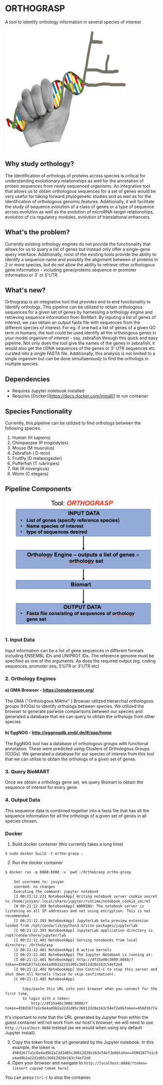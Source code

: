 # ORTHOGRASP 
A tool to identify orthology information in several species of interest

<img src="https://github.com/NCBI-Hackathons/EvoAssert/blob/master/orthograsp.jpg" width="400" height="400" />

## Why study orthology?
The identification of orthologs of proteins across species is critical for understanding evolutionary relationships as well  for the annotation of protein sequences from newly sequenced organisms. An integrative tool that allows us to obtain orthologous sequences for a set of genes would be very useful for taking forward phylogenetic studies and
as well as for the identification of orthologous genomic features. Additionally, it will facilitate the study of sequence evolution of a class of genes or a type of sequence across evolution as well as the evolution of microRNA-target relationships, evolution of cis regulatory modules, evolution of translational enhancers.


## What's the problem?
Currently existing orthology engines do not provide the functionality that allows for us to query a list of genes but instead only offer a single-gene query interface. Additionally, most of the existing tools provide the ability to identify a sequence name and possibly the alignment between of proteins in 2 or more species, but do not allow the ability to retrieve other orthologous gene information - including gene/proteins sequence or promoter information or 3' or 5'UTR.

## What's new?
Orthograsp is an integrative tool that provides end to end functionality to identify orthologs. This pipeline can be utilized to obtain orthologous sequences for a given set of genes by harnessing a orthology engine and retrieving sequence information from BioMart. By inputing a list of genes of interest, we can obtain an output fasta file with sequences from the different species of interest. For eg. if one had a list of genes of a given GO term in humans, the tool could be used identify all the orthologous genes in your model organism of interest - say, zebrafish through this quick and easy pipeline. Not only does the tool give the names of the genes in zebrafish, it would also get the cDNA sequences of the genes or 3' UTR sequences etc curated into a single FASTA file. Additionally, this analysis is not limited to a single organism but can be done simultaenously to find the orthologs in multiple species. 

## Dependencies 

- Requires Jupyter notebook installed
- Requires [Docker][https://docs.docker.com/install/] to run container

## Species Functionality
Currently, this pipeline can be utilized to find orthologs between the following species.
1. Human (H sapiens)
2. Chimpanzee (P troglodytes)
3. Mouse (M musculus)
4. Zebrafish ( D rerio)
5. Fruitfly (D melanogaster)
6. Pufferfish (T rubriripes)
7. Rat (R novergicus)
8. Worm (C elegans)

## Pipeline Components

![](https://github.com/NCBI-Hackathons/EvoAssert/blob/master/Screen%20Shot%202018-07-12%20at%2011.21.55%20AM.png)

### 1. Input Data 

Input information can be a list of gene sequences in different formats including ENSEMBL IDs and UNIPROT IDs.
The reference genome must be specified as one of the arguments. As does the required output (eg. coding sequences, promoter seq, 5'UTR or 3'UTR etc)

### 2. Orthology Engines

#### a) OMA Browser -  https://omabrowser.org/
The OMA ("Orthologous MAtrix" ) Browser utilized hierarchial orthologous groups (HOGs) to identify orthologs between species. We utilized the browser to generate pairwise comparisons between our species and generated a database that we can query to obtain the orthologs from other species.

#### b) EggNOG  - http://eggnogdb.embl.de/#/app/home
The EggNOG tool has a database of orthologous groups with functional annotation. These were predicted using Clusters of Orthologous Groups (COGs). We generated a database for our species of interest from this tool that we can utilize to obtain the orthologs of a given set of genes. 

### 3. Query BioMART
Once we obtain a orthology gene set, we query Biomart to obtain the sequence of interest for every gene. 

### 4. Output Data

This sequence data is combined together into a fasta file that has all the sequence information for all the orthologs of a given set of genes in all species chosen. 

### Docker

1. Build docker container (this currently takes a long time)

```
$ sudo docker build -t ortho-grasp .
```

2. Run the docker container

```
$ docker run -p 8888:8888 -v `pwd`:/OrthoGrasp ortho-grasp

    Set username to: jovyan
    usermod: no changes
    Executing the command: jupyter notebook
    [I 00:21:12.231 NotebookApp] Writing notebook server cookie secret to /home/jovyan/.local/share/jupyter/runtime/notebook_cookie_secret
    [W 00:21:12.369 NotebookApp] WARNING: The notebook server is listening on all IP addresses and not using encryption. This is not recommended.
    [I 00:21:12.393 NotebookApp] JupyterLab beta preview extension loaded from /opt/conda/lib/python3.6/site-packages/jupyterlab
    [I 00:21:12.393 NotebookApp] JupyterLab application directory is /opt/conda/share/jupyter/lab
    [I 00:21:12.401 NotebookApp] Serving notebooks from local directory: /OrthoGrasp
    [I 00:21:12.401 NotebookApp] 0 active kernels
    [I 00:21:12.401 NotebookApp] The Jupyter Notebook is running at:
    [I 00:21:12.401 NotebookApp] http://df15a46c3800:8888/?token=450d1677a1c6e4ad9b2a22d1d05c36012d28e163c54ef2e0
    [I 00:21:12.401 NotebookApp] Use Control-C to stop this server and shut down all kernels (twice to skip confirmation).
    [C 00:21:12.402 NotebookApp]

        Copy/paste this URL into your browser when you connect for the first time,
        to login with a token:
            http://df15a46c3800:8888/?token=450d1677a1c6e4ad9b2a22d1d05c36012d28e163c54ef2e0&token=450d1677a1c6e4ad9b2a22d1d05c36012d28e163c54ef2e0
```

It's important to note that the URL generated by Jupyter from within the
guest container will not work from our host's browser; we will need to
use `http://localhost:8888` instead (as we would when using any default
Jupyter install).

3. Copy the token from the url generated by the Jupyter notebook. In this example, the token is `450d1677a1c6e4ad9b2a22d1d05c36012d28e163c54ef2e0&token=450d1677a1c6e4ad9b2a22d1d05c36012d28e163c54ef2e0`
4. Open your browser and navigate to `http://localhost:8888/?token=[insert copied token here]`

You can press `Ctrl-C` to stop the container.
